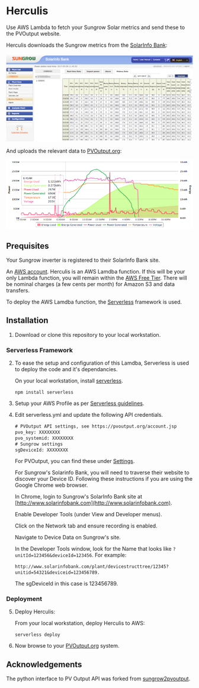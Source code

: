 # Herculis

Use AWS Lambda to fetch your Sungrow Solar metrics and send these to the PVOutput website.

Herculis downloads the Sungrow metrics from the [SolarInfo Bank](http://www.solarinfobank.com/):

![alt tag](docs/sungrow_pic.png)

And uploads the relevant data to [PVOutput.org](https://pvoutput.org):

![alt tag](docs/pvoutput_pic.png)

## Prequisites

Your Sungrow inverter is registered to their SolarInfo Bank site. 

An [AWS account](https://aws.amazon.com). Herculis is an AWS Lamdba function. 
If this will be your only Lambda function, you will remain within the 
[AWS Free Tier](https://aws.amazon.com/lambda/pricing/). There will be nominal 
charges (a few cents per month) for Amazon S3 and data transfers.

To deploy the AWS Lamdba function, the [Serverless](https://serverless.com/framework/docs/providers/aws/guide/installation/) framework is used.

## Installation

1. Download or clone this repository to your local workstation.

### Serverless Framework

2. To ease the setup and configuration of this Lamdba, Serverless is used to 
deploy the code and it's dependancies.

   On your local workstation, install [serverless](https://serverless.com/framework/docs/providers/aws/guide/installation/).

   ```
   npm install serverless
   ```

3. Setup your AWS Profile as per [Serverless guidelines](https://serverless.com/framework/docs/providers/aws/guide/credentials/).

4. Edit serverless.yml and update the following API credentials.

   ```
   # PVOutput API settings, see https://pvoutput.org/account.jsp
   pvo_key: XXXXXXXX
   pvo_systemid: XXXXXXXX
   # Sungrow settings
   sgDeviceId: XXXXXXXX
   ```

   For PVOutput, you can find these under [Settings](https://pvoutput.org/account.jsp).

   For Sungrow's Solarinfo Bank, you will need to traverse their website to 
   discover your Device ID. Following these instructions if you are
   using the Google Chrome web browser.

   In Chrome, login to Sungrow's SolarInfo Bank site at 
   [http://www.solarinfobank.com](http://www.solarinfobank.com). 

   Enable Developer Tools (under View and Developer menus). 

   Click on the Network tab and ensure recording is enabled.

   Navigate to Device Data on Sungrow's site.

   In the Developer Tools window, look for the Name that
   looks like `?unitId=123456&deviceId=123456`. For example: 

   ```
   http://www.solarinfobank.com/plant/devicestructtree/12345?unitid=54321&deviceid=123456789.
   ```

   The sgDeviceId in this case is 123456789.

### Deployment

5. Deploy Herculis:

   From your local workstation, deploy Herculis to AWS:

   ```
   serverless deploy 
   ```

6. Now browse to your [PVOutput.org](https://pvoutput.org/) system.

## Acknowledgements

The python interface to PV Output API was forked from [sungrow2pvoutput](https://github.com/kronicd/sungrow2pvoutput).

